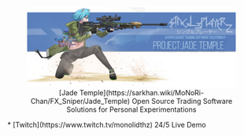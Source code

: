 <figure>
  <img src="./JadeTempleBanner.png" alt="drawing" title="Jade Temple Open Source Trading Software Solutions, by MoNoRi-Chan (モノリちゃん) the FX Sniper"/>
  <figcaption>
    <center>
      [Jade Temple](https://sarkhan.wiki/MoNoRi-Chan/FX_Sniper/Jade_Temple) Open Source Trading Software Solutions for Personal Experimentations
    </center>
  </figcaption>
</figure>
* [Twitch](https://www.twitch.tv/monolidthz) 24/5 Live Demo 